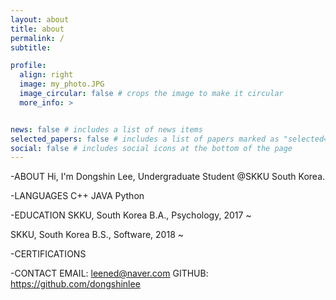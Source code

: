 ```yaml
---
layout: about
title: about
permalink: /
subtitle: 

profile:
  align: right
  image: my_photo.JPG
  image_circular: false # crops the image to make it circular
  more_info: >


news: false # includes a list of news items
selected_papers: false # includes a list of papers marked as "selected={true}"
social: false # includes social icons at the bottom of the page
---
```


-ABOUT
  Hi, I'm Dongshin Lee, Undergraduate Student @SKKU South Korea.

-LANGUAGES
  C++
  JAVA
  Python
  
-EDUCATION
  SKKU, South Korea
  B.A., Psychology, 2017 ~
  
  SKKU, South Korea
  B.S., Software, 2018 ~
  
-CERTIFICATIONS

-CONTACT
  EMAIL: leened@naver.com
  GITHUB: https://github.com/dongshinlee

